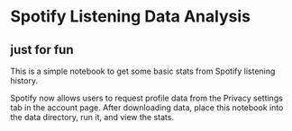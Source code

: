 # Spotify Listening Data Analysis

## just for fun

This is a simple notebook to get some basic stats from Spotify listening history.

Spotify now allows users to request profile data from the Privacy settings tab in the account page.
After downloading data, place this notebook into the data directory, run it, and view the stats.
